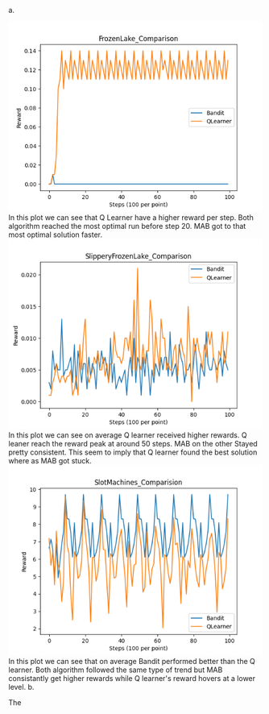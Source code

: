 a.

![image1](./free_response/2a_FrozenLake_Comparison.png)
In this plot we can see that Q Learner have a higher reward per step. Both algorithm reached the most optimal run before step 20. MAB got to that most optimal solution faster.
![image2](./free_response/2a_SlipperyFrozenLake_Comparison.png)
In this plot we can see on average Q learner received higher rewards. Q leaner reach the reward peak at around 50 steps. MAB on the other Stayed pretty consistent. This seem to imply that Q learner found the best solution where as MAB got stuck.
![image3](./free_response/2a_SlotMachines_Comparision.png)
In this plot we can see that on average Bandit performed better than the Q learner.  Both algorithm followed the same type of trend but MAB consistantly get higher rewards while Q learner's reward hovers at a lower level.
b.

The 
